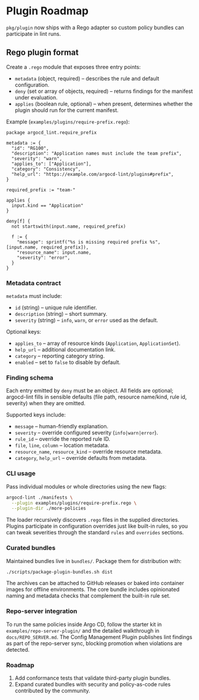 # Plugin Roadmap

`pkg/plugin` now ships with a Rego adapter so custom policy bundles can participate in lint runs.

## Rego plugin format

Create a `.rego` module that exposes three entry points:

- `metadata` (object, required) – describes the rule and default configuration.
- `deny` (set or array of objects, required) – returns findings for the manifest under evaluation.
- `applies` (boolean rule, optional) – when present, determines whether the plugin should run for the current manifest.

Example (`examples/plugins/require-prefix.rego`):

```rego
package argocd_lint.require_prefix

metadata := {
  "id": "RG100",
  "description": "Application names must include the team prefix",
  "severity": "warn",
  "applies_to": ["Application"],
  "category": "Consistency",
  "help_url": "https://example.com/argocd-lint/plugins#prefix",
}

required_prefix := "team-"

applies {
  input.kind == "Application"
}

deny[f] {
  not startswith(input.name, required_prefix)

  f := {
    "message": sprintf("%s is missing required prefix %s", [input.name, required_prefix]),
    "resource_name": input.name,
    "severity": "error",
  }
}
```

### Metadata contract

`metadata` must include:

- `id` (string) – unique rule identifier.
- `description` (string) – short summary.
- `severity` (string) – `info`, `warn`, or `error` used as the default.

Optional keys:

- `applies_to` – array of resource kinds (`Application`, `ApplicationSet`).
- `help_url` – additional documentation link.
- `category` – reporting category string.
- `enabled` – set to `false` to disable by default.

### Finding schema

Each entry emitted by `deny` must be an object. All fields are optional; argocd-lint fills in sensible defaults (file path, resource name/kind, rule id, severity) when they are omitted.

Supported keys include:

- `message` – human-friendly explanation.
- `severity` – override configured severity (`info|warn|error`).
- `rule_id` – override the reported rule ID.
- `file`, `line`, `column` – location metadata.
- `resource_name`, `resource_kind` – override resource metadata.
- `category`, `help_url` – override defaults from metadata.

### CLI usage

Pass individual modules or whole directories using the new flags:

```bash
argocd-lint ./manifests \
  --plugin examples/plugins/require-prefix.rego \
  --plugin-dir ./more-policies
```

The loader recursively discovers `.rego` files in the supplied directories. Plugins participate in configuration overrides just like built-in rules, so you can tweak severities through the standard `rules` and `overrides` sections.

### Curated bundles

Maintained bundles live in `bundles/`. Package them for distribution with:

```bash
./scripts/package-plugin-bundles.sh dist
```

The archives can be attached to GitHub releases or baked into container images
for offline environments. The core bundle includes opinionated naming and
metadata checks that complement the built-in rule set.

### Repo-server integration

To run the same policies inside Argo CD, follow the starter kit in
`examples/repo-server-plugin/` and the detailed walkthrough in
`docs/REPO_SERVER.md`. The Config Management Plugin publishes lint findings as
part of the repo-server sync, blocking promotion when violations are detected.

### Roadmap

1. Add conformance tests that validate third-party plugin bundles.
2. Expand curated bundles with security and policy-as-code rules contributed by the community.
